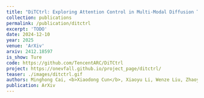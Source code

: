 ```yaml
---
title: "DiTCtrl: Exploring Attention Control in Multi-Modal Diffusion Transformer for Tuning-Free Multi-Prompt Longer Video Generation"
collection: publications
permalink: /publication/ditctrl
excerpt: 'TODO'
date: 2024-12-10
year: 2025
venue: 'ArXiv'
arxiv: 2412.18597
is_show: Ture
code: https://github.com/TencentARC/DiTCtrl
project: https://onevfall.github.io/project_page/ditctrl/
teaser: ./images/ditctrl.gif
authors: Minghong Cai, <b>Xiaodong Cun</b>, Xiaoyu Li, Wenze Liu, Zhaoyang Zhang, Yong Zhang, Ying Shan, Xiangyu Yue
publication: ArXiv
---
```

